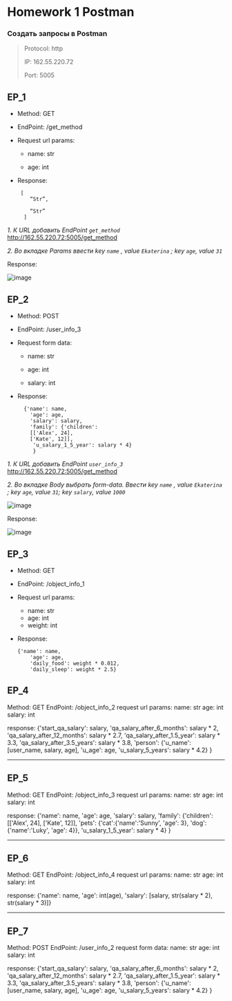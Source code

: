 # Homework 1 Postman


### Создать запросы в Postman 

> Protocol: http
> 
> IP: 162.55.220.72
> 
> Port: 5005



## EP_1


- Method: GET
 
- EndPoint: /get_method
 
- Request url params: 
 
  - name: str
 
  - age: int
 
- Response: 

       [
          “Str”,
    
          “Str”    
        ]

_1. К URL добавить EndPoint `get_method`_ 
http://162.55.220.72:5005/get_method 

_2. Во вкладке Params ввести key `name` , value `Ekaterina` ; key `age`, value `31`_

Response:

 ![image](https://user-images.githubusercontent.com/105673183/176777131-e6449af3-a4f4-4baf-8015-e0106b223574.png)




## EP_2

- Method: POST

- EndPoint: /user_info_3

- Request form data: 

  - name: str
 
  - age: int
 
  - salary: int

- Response: 

        {'name': name,
          'age': age,
          'salary': salary,          
          'family': {'children':          
          [['Alex', 24],
          ['Kate', 12]],       
           'u_salary_1_5_year': salary * 4}
           }

_1. К URL добавить EndPoint `user_info_3`_ 
http://162.55.220.72:5005/get_method 

_2. Во вкладке Body выбрать form-data. Ввести key `name` , value `Ekaterina` ; key `age`, value `31`; key `salary`, value `1000`_

![image](https://user-images.githubusercontent.com/105673183/176781829-c5f2e95d-9adf-4b44-8a97-cb9a7ac6c334.png)

Response:

![image](https://user-images.githubusercontent.com/105673183/176781900-c5016284-7c00-4537-90a4-d5104637caf9.png)


## EP_3

- Method: GET

- EndPoint: /object_info_1

- Request url params: 
  - name: str
  - age: int
  - weight: int

- Response: 

      {'name': name,
          'age': age,
          'daily_food': weight * 0.012,
          'daily_sleep': weight * 2.5}




## EP_4

Method: GET
EndPoint: /object_info_2
request url params: 
 name: str
 age: int
 salary: int

response: 
{'start_qa_salary': salary,
          'qa_salary_after_6_months': salary * 2,
          'qa_salary_after_12_months': salary * 2.7,
          'qa_salary_after_1.5_year': salary * 3.3,
          'qa_salary_after_3.5_years': salary * 3.8,
          'person': {'u_name': [user_name, salary, age],
                     'u_age': age,
                     'u_salary_5_years': salary * 4.2}
          }


---

## EP_5

Method: GET
EndPoint: /object_info_3
request url params: 
 name: str
 age: int
 salary: int

response: 
{'name': name,
          'age': age,
          'salary': salary,
          'family': {'children': [['Alex', 24], ['Kate', 12]],
                     'pets': {'cat':{'name':'Sunny',
                                     'age': 3},
                              'dog':{'name':'Luky',
                                     'age': 4}},
                     'u_salary_1_5_year': salary * 4}
          }


---

## EP_6

Method: GET
EndPoint: /object_info_4
request url params: 
 name: str
 age: int
 salary: int

response: 
{'name': name,
          'age': int(age),
          'salary': [salary, str(salary * 2), str(salary * 3)]}


---

## EP_7
Method: POST
EndPoint: /user_info_2
request form data: 
 name: str
 age: int
 salary: int

response: 
{'start_qa_salary': salary,
          'qa_salary_after_6_months': salary * 2,
          'qa_salary_after_12_months': salary * 2.7,
          'qa_salary_after_1.5_year': salary * 3.3,
          'qa_salary_after_3.5_years': salary * 3.8,
          'person': {'u_name': [user_name, salary, age],
                     'u_age': age,
                     'u_salary_5_years': salary * 4.2}
          }

